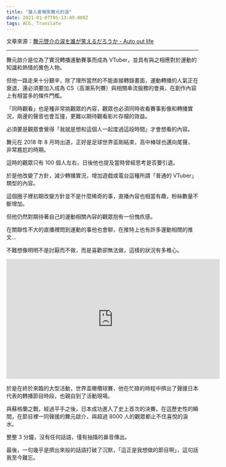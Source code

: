 ```yaml
---
title: "誰人會嘲笑舞元的淚"
date: 2021-01-07T05:13:49.000Z
tags: ACG, Translate
---
```


文章來源：[舞元啓介の涙を誰が笑えるだろうか - Auto out life](https://autooutlife.hatenablog.com/entry/2019/10/14/053440)

---

舞元啟介是位為了實況轉播運動賽事而成為 VTuber，並具有與之相應對於運動的知識和熱情的異色人物。

但他一路走來十分艱辛，除了理所當然的不能直接轉錄畫面，運動轉播的人氣正在衰退，還必須要加入成為 CS（高潮系列賽）與相關串流服務的會員，在創作內容上有相當多的條件門檻。

「同時觀看」也是種非常挑觀眾的內容，觀眾也必須同時收看賽事影像和轉播實況，兩邊的聲音也會互撞，更難以期待觀看影片存檔的效益。

必須要是觀眾會覺得「我就是想和這個人一起度過這段時間」才會想看的內容。

舞元在 2018 年 8 月時出道，正好是足球世界盃剛結束，高中棒球也邁向尾聲，非常尷尬的時期。

這時的觀眾只有 100 個人左右，日後他也提及當時曾經思考是否要引退。

於是他改變了方針，減少轉播實況，增加遊戲或電台這種所謂「普通的 VTuber」類型的內容。

這個圈子裡初期改變方針並不是什麼稀奇的事，直播內容也相當有趣，粉絲數量不斷增加。

但他仍然對期待著自己的運動相關內容的觀眾抱有一份愧疚感。

在關聯性不大的直播裡問到運動的事他也會聊，在推特上也有許多運動相關的推文…

不難想像明明不是討厭而不做，而是喜歡卻無法做，這樣的狀況有多椎心。

<iframe width="560" height="315" title="君の涙を誰が笑えるだろうか" src="https://www.youtube.com/embed/vBqnIZFqEwg" frameborder="0" allow="accelerometer; autoplay; clipboard-write; encrypted-media; gyroscope; picture-in-picture" allowfullscreen></iframe>

於是在終於來臨的大型活動，世界盃橄欖球賽，他在忙碌的時程中擠出了聲援日本代表的轉播節目時段，也親自到了活動現場。

與蘇格蘭之戰，經過平手之後，日本成功進入了史上首次的決賽。在這歷史性的瞬間，在節目裡一同聲援的舞元啟介，與超過 8000 人的觀眾都止不住喜悅的淚水。

整整 3 分鐘，沒有任何話語，僅有抽搐的鼻音傳出。

最後，一句幾乎是擠出來般的話語打破了沉默，「這正是我想做的節目啊」，這句話我至今難忘。
